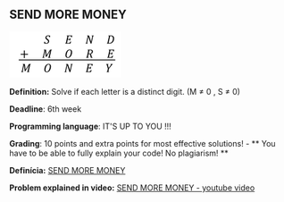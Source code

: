 ## SEND MORE MONEY

![SEND MORE MONEY](SENDMOREMONEY.png)


**Definition:** Solve if each letter is a distinct digit. (M &ne; 0 , S &ne; 0)

**Deadline**: 6th week

**Programming language**: IT'S UP TO YOU !!!

**Grading**: 10 points and extra points for most effective solutions! - ** You have to be able to fully explain your code! No plagiarism! **

**Definícia:** [SEND MORE MONEY](http://www.cloudai.sk/wp-content/uploads/2019/10/ai_zadanie_money.pdf)

**Problem explained in video:** [SEND MORE MONEY - youtube video](https://www.youtube.com/watch?v=p5YjV-100Hc)
